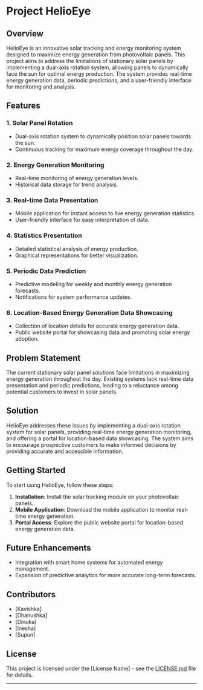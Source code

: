 # Project HelioEye

## Overview

HelioEye is an innovative solar tracking and energy monitoring system designed to maximize energy generation from photovoltaic panels. This project aims to address the limitations of stationary solar panels by implementing a dual-axis rotation system, allowing panels to dynamically face the sun for optimal energy production. The system provides real-time energy generation data, periodic predictions, and a user-friendly interface for monitoring and analysis.

## Features

### 1. Solar Panel Rotation

- Dual-axis rotation system to dynamically position solar panels towards the sun.
- Continuous tracking for maximum energy coverage throughout the day.

### 2. Energy Generation Monitoring

- Real-time monitoring of energy generation levels.
- Historical data storage for trend analysis.

### 3. Real-time Data Presentation

- Mobile application for instant access to live energy generation statistics.
- User-friendly interface for easy interpretation of data.

### 4. Statistics Presentation

- Detailed statistical analysis of energy production.
- Graphical representations for better visualization.

### 5. Periodic Data Prediction

- Predictive modeling for weekly and monthly energy generation forecasts.
- Notifications for system performance updates.

### 6. Location-Based Energy Generation Data Showcasing

- Collection of location details for accurate energy generation data.
- Public website portal for showcasing data and promoting solar energy adoption.

## Problem Statement

The current stationary solar panel solutions face limitations in maximizing energy generation throughout the day. Existing systems lack real-time data presentation and periodic predictions, leading to a reluctance among potential customers to invest in solar panels.

## Solution

HelioEye addresses these issues by implementing a dual-axis rotation system for solar panels, providing real-time energy generation monitoring, and offering a portal for location-based data showcasing. The system aims to encourage prospective customers to make informed decisions by providing accurate and accessible information.

## Getting Started

To start using HelioEye, follow these steps:

1. **Installation**: Install the solar tracking module on your photovoltaic panels.
2. **Mobile Application**: Download the mobile application to monitor real-time energy generation.
3. **Portal Access**: Explore the public website portal for location-based energy generation data.

## Future Enhancements

- Integration with smart home systems for automated energy management.
- Expansion of predictive analytics for more accurate long-term forecasts.

## Contributors

- [Kavishka]
- [Dhanushka]
- [Dinuka]
- [Inesha]
- [Supun]

## License

This project is licensed under the [License Name] - see the [LICENSE.md](LICENSE.md) file for details.

---
